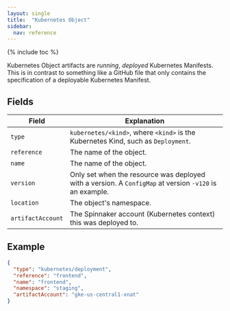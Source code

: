 ```yaml
---
layout: single
title:  "Kubernetes Object"
sidebar:
  nav: reference
---
```


{% include toc %}

Kubernetes Object artifacts are _running_, _deployed_ Kubernetes Manifests.
This is in contrast to something like a GitHub file that only contains the
specification of a deployable Kubernetes Manifest.

## Fields

| Field | Explanation |
|-|-----------|
| `type` | `kubernetes/<kind>`, where `<kind>` is the Kubernetes Kind, such as `Deployment`. |
| `reference` | The name of the object. |
| `name` | The name of the object. |
| `version` | Only set when the resource was deployed with a version. A `ConfigMap` at version `-v120` is an example. |
| `location` | The object's namespace. |
| `artifactAccount` | The Spinnaker account (Kubernetes context) this was deployed to. |

## Example

```json
{
  "type": "kubernetes/deployment",
  "reference": "frontend",
  "name": "frontend",
  "namespace": "staging",
  "artifactAccount": "gke-us-central1-xnat"
}
```
